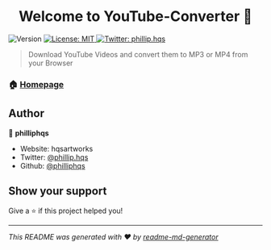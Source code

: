 <h1 align="center">Welcome to YouTube-Converter 👋</h1>
<p>
  <img alt="Version" src="https://img.shields.io/badge/version-0.0.1-blue.svg?cacheSeconds=2592000" />
  <a href="#" target="_blank">
    <img alt="License: MIT" src="https://img.shields.io/badge/License-MIT-yellow.svg" />
  </a>
  <a href="https://twitter.com/phillip.hqs" target="_blank">
    <img alt="Twitter: phillip.hqs" src="https://img.shields.io/twitter/follow/phillip.hqs.svg?style=social" />
  </a>
</p>

> Download YouTube Videos and convert them to MP3 or MP4 from your Browser

### 🏠 [Homepage](https://philliphqs.github.io/YouTube-Converter)

## Author

👤 **philliphqs**

* Website: hqsartworks
* Twitter: [@phillip.hqs](https://twitter.com/phillip.hqs)
* Github: [@philliphqs](https://github.com/philliphqs)

## Show your support

Give a ⭐️ if this project helped you!

***
_This README was generated with ❤️ by [readme-md-generator](https://github.com/kefranabg/readme-md-generator)_